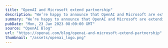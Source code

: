 ```yaml
---
title: "OpenAI and Microsoft extend partnership"
description: "We’re happy to announce that OpenAI and Microsoft are extending our partnership."
summary: "We’re happy to announce that OpenAI and Microsoft are extending our partnership."
pubDate: "Mon, 23 Jan 2023 08:00:00 GMT"
source: "OpenAI Blog"
url: "https://openai.com/blog/openai-and-microsoft-extend-partnership"
thumbnail: "/assets/openai_logo.png"
---
```



